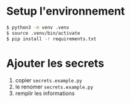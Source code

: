 # Setup l'environnement

```sh
$ python3 -m venv .venv     
$ source .venv/bin/activate
$ pip install -r requirements.txt 
```

# Ajouter les secrets

1. copier `secrets.example.py`
2. le renomer `secrets.example.py`
3. remplir les informations